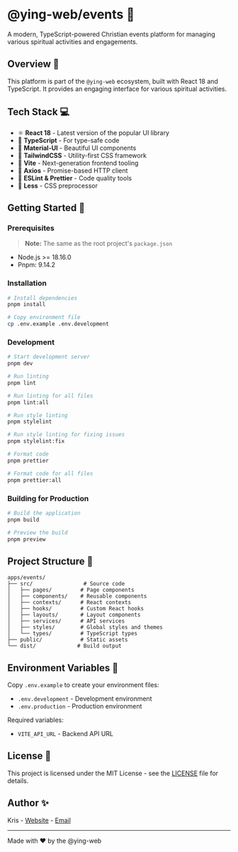 # @ying-web/events 🙏

A modern, TypeScript-powered Christian events platform for managing various spiritual activities and engagements.

## Overview 🌟

This platform is part of the `@ying-web` ecosystem, built with React 18 and TypeScript. It provides an engaging interface for various spiritual activities.

## Tech Stack 💻

-   ⚛️ **React 18** - Latest version of the popular UI library
-   📘 **TypeScript** - For type-safe code
-   🎨 **Material-UI** - Beautiful UI components
-   🌊 **TailwindCSS** - Utility-first CSS framework
-   🔄 **Vite** - Next-generation frontend tooling
-   📡 **Axios** - Promise-based HTTP client
-   🎯 **ESLint & Prettier** - Code quality tools
-   💅 **Less** - CSS preprocessor

## Getting Started 🎯

### Prerequisites

> **Note:** The same as the root project's `package.json`

-   Node.js >= 18.16.0
-   Pnpm: 9.14.2

### Installation

```bash
# Install dependencies
pnpm install

# Copy environment file
cp .env.example .env.development
```

### Development

```bash
# Start development server
pnpm dev

# Run linting
pnpm lint

# Run linting for all files
pnpm lint:all

# Run style linting
pnpm stylelint

# Run style linting for fixing issues
pnpm stylelint:fix

# Format code
pnpm prettier

# Format code for all files
pnpm prettier:all
```

### Building for Production

```bash
# Build the application
pnpm build

# Preview the build
pnpm preview
```

## Project Structure 📁

```
apps/events/
├── src/                # Source code
│   ├── pages/         # Page components
│   ├── components/    # Reusable components
│   ├── contexts/      # React contexts
│   ├── hooks/         # Custom React hooks
│   ├── layouts/       # Layout components
│   ├── services/      # API services
│   ├── styles/        # Global styles and themes
│   └── types/         # TypeScript types
├── public/            # Static assets
└── dist/             # Build output
```

## Environment Variables 🔧

Copy `.env.example` to create your environment files:

-   `.env.development` - Development environment
-   `.env.production` - Production environment

Required variables:

-   `VITE_API_URL` - Backend API URL

## License 📄

This project is licensed under the MIT License - see the [LICENSE](LICENSE) file for details.

## Author ✨

Kris - [Website](https://www.krissarea.com) - [Email](mailto:chenjinwen77@gmail.com)

---

Made with ❤️ by the @ying-web
